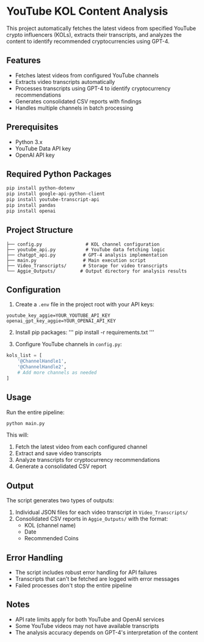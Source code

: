 # YouTube KOL Content Analysis

This project automatically fetches the latest videos from specified YouTube crypto influencers (KOLs), extracts their transcripts, and analyzes the content to identify recommended cryptocurrencies using GPT-4.

## Features

- Fetches latest videos from configured YouTube channels
- Extracts video transcripts automatically
- Processes transcripts using GPT-4 to identify cryptocurrency recommendations
- Generates consolidated CSV reports with findings
- Handles multiple channels in batch processing

## Prerequisites

- Python 3.x
- YouTube Data API key
- OpenAI API key

## Required Python Packages

```bash
pip install python-dotenv
pip install google-api-python-client
pip install youtube-transcript-api
pip install pandas
pip install openai
```

## Project Structure

```
├── config.py                # KOL channel configuration
├── youtube_api.py           # YouTube data fetching logic
├── chatgpt_api.py          # GPT-4 analysis implementation
├── main.py                 # Main execution script
├── Video_Transcripts/      # Storage for video transcripts
└── Aggie_Outputs/         # Output directory for analysis results
```

## Configuration

1. Create a `.env` file in the project root with your API keys:
```
youtube_key_aggie=YOUR_YOUTUBE_API_KEY
openai_gpt_key_aggie=YOUR_OPENAI_API_KEY
```

2. Install pip packages:
'''
pip install -r requirements.txt
'''

3. Configure YouTube channels in `config.py`:
```python
kols_list = [
    '@ChannelHandle1',
    '@ChannelHandle2',
    # Add more channels as needed
]
```

## Usage

Run the entire pipeline:
```bash
python main.py
```

This will:
1. Fetch the latest video from each configured channel
2. Extract and save video transcripts
3. Analyze transcripts for cryptocurrency recommendations
4. Generate a consolidated CSV report

## Output

The script generates two types of outputs:

1. Individual JSON files for each video transcript in `Video_Transcripts/`
2. Consolidated CSV reports in `Aggie_Outputs/` with the format:
   - KOL (channel name)
   - Date
   - Recommended Coins

## Error Handling

- The script includes robust error handling for API failures
- Transcripts that can't be fetched are logged with error messages
- Failed processes don't stop the entire pipeline

## Notes

- API rate limits apply for both YouTube and OpenAI services
- Some YouTube videos may not have available transcripts
- The analysis accuracy depends on GPT-4's interpretation of the content
